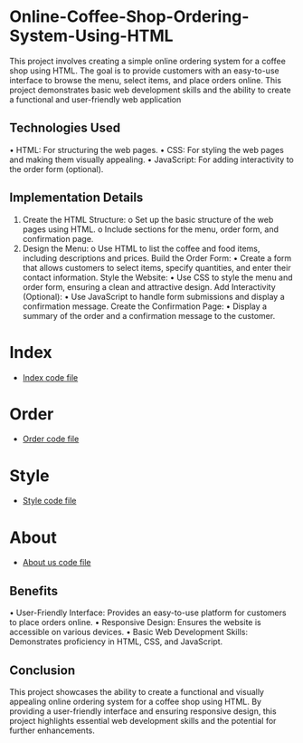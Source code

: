 # Online-Coffee-Shop-Ordering-System-Using-HTML
This project involves creating a simple online ordering system for a coffee shop using HTML. The goal is to provide customers with an easy-to-use interface to browse the menu, select items, and place orders online. This project demonstrates basic web development skills and the ability to create a functional and user-friendly web application
## Technologies Used
•	HTML: For structuring the web pages.
•	CSS: For styling the web pages and making them visually appealing.
•	JavaScript: For adding interactivity to the order form (optional).
## Implementation Details
1.	Create the HTML Structure:
o	Set up the basic structure of the web pages using HTML.
o	Include sections for the menu, order form, and confirmation page.
2.	Design the Menu:
o	Use HTML to list the coffee and food items, including descriptions and prices.
Build the Order Form:
•	Create a form that allows customers to select items, specify quantities, and enter their contact information.
Style the Website:
•	Use CSS to style the menu and order form, ensuring a clean and attractive design.
Add Interactivity (Optional):
•	Use JavaScript to handle form submissions and display a confirmation message.
Create the Confirmation Page:
•	Display a summary of the order and a confirmation message to the customer.
# Index 
- <a href="https://github.com/LUJAINALALAWI/Online-Coffee-Shop-Ordering-System-Using-HTML/blob/main/index.html">Index code file</a>
# Order
- <a href="https://github.com/LUJAINALALAWI/Online-Coffee-Shop-Ordering-System-Using-HTML/blob/main/order.html">Order code file</a>
# Style
- <a href="https://github.com/LUJAINALALAWI/Online-Coffee-Shop-Ordering-System-Using-HTML/blob/main/style.css">Style code file</a>
# About
- <a href="https://github.com/LUJAINALALAWI/Online-Coffee-Shop-Ordering-System-Using-HTML/blob/main/About-us.html">About us code file</a>
## Benefits
•	User-Friendly Interface: Provides an easy-to-use platform for customers to place orders online.
•	Responsive Design: Ensures the website is accessible on various devices.
•	Basic Web Development Skills: Demonstrates proficiency in HTML, CSS, and JavaScript.
## Conclusion 
This project showcases the ability to create a functional and visually appealing online ordering system for a coffee shop using HTML. By providing a user-friendly interface and ensuring responsive design, this project highlights essential web development skills and the potential for further enhancements.


